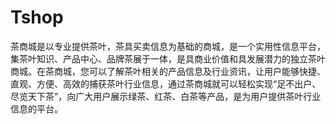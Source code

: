 # Tshop
茶商城是以专业提供茶叶，茶具买卖信息为基础的商城，是一个实用性信息平台，集茶叶知识、产品中心、品牌茶展于一体，是具商业价值和具发展潜力的独立茶叶商城。在茶商城，您可以了解茶叶相关的产品信息及行业资讯，让用户能够快捷、直观、方便、高效的捕获茶叶行业信息，通过茶商城就可以轻松实现“足不出户、尽览天下茶”，向广大用户展示绿茶、红茶、白茶等产品，是为用户提供茶叶行业信息的平台。
